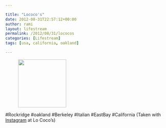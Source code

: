 ```yaml
---

title: "Lococo's"
date: 2012-08-31T22:57:12+00:00
author: rami
layout: lifestream 
permalink: /2012/08/31/lococos
categories: [Lifestream]
tags: [usa, california, oakland]

---
```


<div id='gallery-47' class='gallery galleryid-1895 gallery-columns-3 gallery-size-thumbnail'>
  <figure class='gallery-item'> 
  
  <div class='gallery-icon landscape'>
    <a href='http://139.59.20.41/2012/08/31/rockridge-oakland-berkeley-italian-eastbay/attachment/1896/'><img width="150" height="150" src="http://139.59.20.41/wp-content/uploads/2012/08/tumblr_m9n6fcLjsu1qb4qlko1_1280-150x150.jpg" class="attachment-thumbnail size-thumbnail" alt="" srcset="http://139.59.20.41/wp-content/uploads/2012/08/tumblr_m9n6fcLjsu1qb4qlko1_1280-150x150.jpg 150w, http://139.59.20.41/wp-content/uploads/2012/08/tumblr_m9n6fcLjsu1qb4qlko1_1280-300x300.jpg 300w, http://139.59.20.41/wp-content/uploads/2012/08/tumblr_m9n6fcLjsu1qb4qlko1_1280-100x100.jpg 100w, http://139.59.20.41/wp-content/uploads/2012/08/tumblr_m9n6fcLjsu1qb4qlko1_1280.jpg 612w" sizes="100vw" /></a>
  </div></figure>
</div>

#Rockridge #oakland #Berkeley #Italian #EastBay #California (Taken with [Instagram](http://instagram.com) at Lo Coco&#8217;s)

